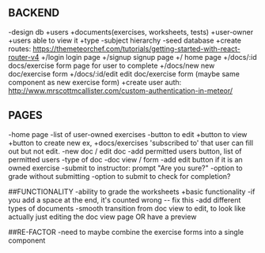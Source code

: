 ## BACKEND
-design db
  +users
  +documents(exercises, worksheets, tests)
    +user-owner
    +users able to view it
    +type
  -subject hierarchy
  -seed database
+create routes: https://themeteorchef.com/tutorials/getting-started-with-react-router-v4
  +/login login page
  +/signup signup page
  +/ home page
  +/docs/:id docs/exercise form page for user to complete
  +/docs/new new doc/exercise form
  +/docs/:id/edit edit doc/exercise form (maybe same component as new exercise form)
+create user auth: http://www.mrscottmcallister.com/custom-authentication-in-meteor/

## PAGES
-home page
  -list of user-owned exercises
    -button to edit
    +button to view
  +button to create new ex,
  +docs/exercises 'subscribed to' that user can fill out but not edit.
-new doc / edit doc
  -add permitted users button, list of permitted users
  -type of doc
-doc view / form
  -add edit button if it is an owned exercise
  -submit to instructor: prompt "Are you sure?"
  -option to grade without submitting
  -option to submit to check for completion? 

##FUNCTIONALITY
-ability to grade the worksheets
  +basic functionality
  -if you add a space at the end, it's counted wrong -- fix this
-add different types of documents
-smooth transition from doc view to edit, to look like actually just editing the doc view page OR have a preview


##RE-FACTOR
-need to maybe combine the exercise forms into a single component
